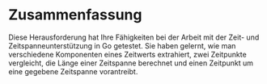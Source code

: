# Zusammenfassung

Diese Herausforderung hat Ihre Fähigkeiten bei der Arbeit mit der Zeit- und Zeitspanneunterstützung in Go getestet. Sie haben gelernt, wie man verschiedene Komponenten eines Zeitwerts extrahiert, zwei Zeitpunkte vergleicht, die Länge einer Zeitspanne berechnet und einen Zeitpunkt um eine gegebene Zeitspanne vorantreibt.
